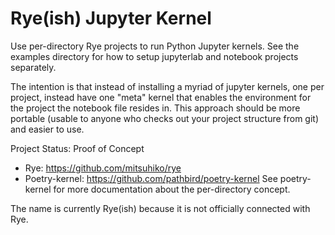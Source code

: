 # Rye(ish) Jupyter Kernel

Use per-directory Rye projects to run Python Jupyter kernels. See the examples
directory for how to setup jupyterlab and notebook projects separately.

The intention is that instead of installing a myriad of jupyter kernels, one
per project, instead have one "meta" kernel that enables the environment for
the project the notebook file resides in. This approach should be more portable
(usable to anyone who checks out your project structure from git) and easier to
use.

Project Status: Proof of Concept

* Rye: https://github.com/mitsuhiko/rye
* Poetry-kernel: https://github.com/pathbird/poetry-kernel
  See poetry-kernel for more documentation about the per-directory concept.

The name is currently Rye(ish) because it is not officially connected with Rye.

